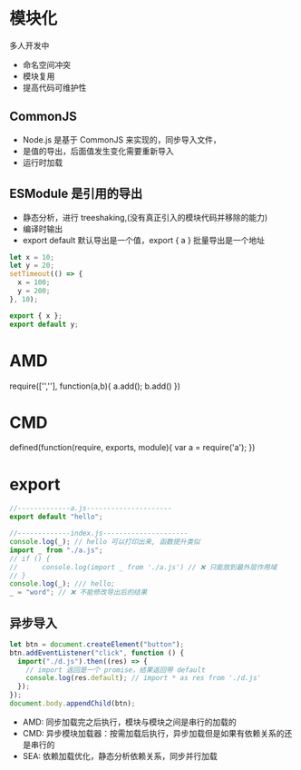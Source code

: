 # 模块化

多人开发中

- 命名空间冲突
- 模块复用
- 提高代码可维护性

## CommonJS

- Node.js 是基于 CommonJS 来实现的，同步导入文件，
- 是值的导出，后面值发生变化需要重新导入
- 运行时加载

## ESModule 是引用的导出

- 静态分析，进行 treeshaking,(没有真正引入的模块代码并移除的能力)
- 编译时输出
- export default 默认导出是一个值，export { a } 批量导出是一个地址

```js
let x = 10;
let y = 20;
setTimeout(() => {
  x = 100;
  y = 200;
}, 10);

export { x };
export default y;
```

# AMD

<!-- 加载完毕后使用 -->

require(['',''], function(a,b){
a.add();
b.add()
})

# CMD

<!-- 依赖就近，延迟执行 -->

defined(function(require, exports, module){
var a = require('a');
})

# export

```js
//-------------a.js---------------------
export default "hello";

//-------------index.js---------------------
console.log(_); // hello 可以打印出来, 函数提升类似
import _ from "./a.js";
// if () {
// 		console.log(import _ from './a.js') // ❌ 只能放到最外层作用域
// }
console.log(_); /// hello;
_ = "word"; // ❌ 不能修改导出后的结果
```

## 异步导入

```js
let btn = document.createElement("button");
btn.addEventListener("click", function () {
  import("./d.js").then((res) => {
    // import 返回是一个 promise，结果返回带 default
    console.log(res.default); // import * as res from './d.js'
  });
});
document.body.appendChild(btn);
```

- AMD: 同步加载完之后执行，模块与模块之间是串行的加载的
- CMD: 异步模块加载器：按需加载后执行，异步加载但是如果有依赖关系的还是串行的
- SEA: 依赖加载优化，静态分析依赖关系，同步并行加载
